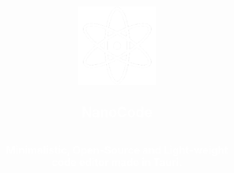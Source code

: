 <div align="center" style="display: flex; flex-direction: column; justify-content: center; align-items: center; height: 100vh;">
    <img  width="160" src="https://github.com/azedeveloper/NanoCode/blob/main/src-tauri/icons/128x128@2x.png" alt="NanoCode logo" class="scaled-image">
    <h1 style="color: white; " class="white-text scaled-text">NanoCode</h1>
    <h2 style="color: white; " class="white-text scaled-text">Minimalistic, Open-Source and Light-weight code editor made in Tauri.</h2>
</div>

![](https://i.ibb.co/YL1DWSs/image.png)

### Information:

This is a code editor made with [Tauri](https://tauri.app/), [JavaScript](https://javascript.com) and the [CodeMirror Library](https://codemirror.net/). 📝

I recommend checking out the [documentation](https://azedev.gitbook.io/nanocode) before using it! 📖

It was made by [AzE](https://azedev.net/) (me), a Game and Web developer located in Gothenburg, Sweden. 📌

### Download:

- Go to the [website](https://azedeveloper.github.io/NanoCode)
- Click the "Download" button.
- Download and Run the MSI file.
- Follow the install instructions.
- You now have NanoCode installed on your system! 

### Features:

- Open and Save files with CTRL + O and CTRL + S.
- Syntax Highlighting and a cool theme with the CodeMirror library.
- The app is only 8.5mb at the moment!


### Checklist:

NanoCode is not close to being finished yet, these are the stuff that I'm working on:

- [X] A File Explorer
- [ ] LSP Support
- [ ] Custom Themes and a Theme Maker
- [ ] An in-built Terminal
- [ ] Better developer experience such as shortcuts and stuff.

You can always DM me on Discord if you have any ideas: **AzE#8373**.

### Donations:

NanoCode is and always will remain free of charge, but if you are willing to donate you can do so on my paypal:

![](https://i.ibb.co/cyxrYdW/money-payment-paypal-icon-icon.png)

[paypal.me/azedev](https://paypal.me/azedev)


